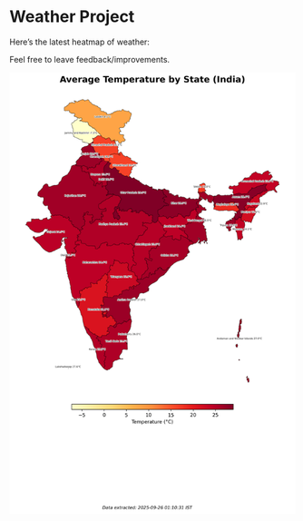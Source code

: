 # Weather Project

Here’s the latest heatmap of weather:

Feel free to leave feedback/improvements.

![India Heatmap](docs/assets/india_heatmap.png?v=D59AB1)
